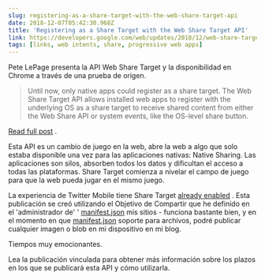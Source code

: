 ```yaml
---
slug: registering-as-a-share-target-with-the-web-share-target-api
date: 2018-12-07T05:42:30.968Z
title: 'Registering as a Share Target with the Web Share Target API'
link: https://developers.google.com/web/updates/2018/12/web-share-target?utm_source=feed&utm_medium=feed&utm_campaign=updates_feed
tags: [links, web intents, share, progressive web apps]
---
```

Pete LePage presenta la API Web Share Target y la disponibilidad en Chrome a través de una prueba de origen.

> Until now, only native apps could register as a share target. The Web Share Target API allows installed web apps to register with the underlying OS as a share target to receive shared content from either the Web Share API or system events, like the OS-level share button.

[Read full post](https://developers.google.com/web/updates/2018/12/web-share-target?utm_source=feed&utm_medium=feed&utm_campaign=updates_feed) .

Esta API es un cambio de juego en la web, abre la web a algo que solo estaba disponible una vez para las aplicaciones nativas: Native Sharing. Las aplicaciones son silos, absorben todos los datos y dificultan el acceso a todas las plataformas. Share Target comienza a nivelar el campo de juego para que la web pueda jugar en el mismo juego.

La experiencia de Twitter Mobile tiene Share Target [already enabled](https://mobile.twitter.com/manifest.json) . Esta publicación se creó utilizando el Objetivo de Compartir que he definido en el &#39;administrador de&#39; &#39; [manifest.json](https://paul.kinlan.me/share/share-manifest.json) mis sitios - funciona bastante bien, y en el momento en que [manifest.json](https://paul.kinlan.me/share/share-manifest.json) soporte para archivos, podré publicar cualquier imagen o blob en mi dispositivo en mi blog.

Tiempos muy emocionantes.

Lea la publicación vinculada para obtener más información sobre los plazos en los que se publicará esta API y cómo utilizarla.
